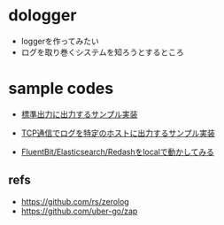 # dologger

- loggerを作ってみたい
- ログを取り巻くシステムを知ろうとするところ

# sample codes

- [標準出力に出力するサンプル実装](https://github.com/ddddddO/dologger/blob/main/_examples/stdout)

- [TCP通信でログを特定のホストに出力するサンプル実装](https://github.com/ddddddO/dologger/blob/main/_examples/net)

- [FluentBit/Elasticsearch/Redashをlocalで動かしてみる](https://github.com/ddddddO/dologger/tree/main/_examples/system#readme)

## refs
- https://github.com/rs/zerolog
- https://github.com/uber-go/zap
